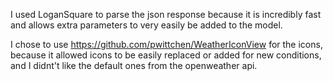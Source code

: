 I used LoganSquare to parse the json response because it is incredibly fast and allows extra parameters to very easily be added to the model.

I chose to use https://github.com/pwittchen/WeatherIconView for the icons, because it allowed icons to be easily replaced or added for new conditions, and I didnt't like the default ones from the openweather api.